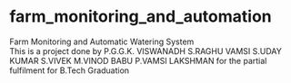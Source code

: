 # farm_monitoring_and_automation
Farm Monitoring and Automatic Watering System \
This is a project done by
P.G.G.K. VISWANADH
S.RAGHU VAMSI
S.UDAY KUMAR
S.VIVEK
M.VINOD BABU
P.VAMSI LAKSHMAN
for the partial fulfilment for B.Tech Graduation
